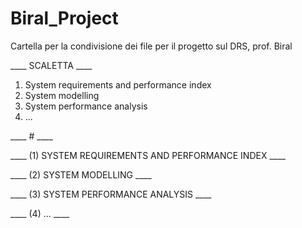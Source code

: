 # Biral_Project
Cartella per la condivisione dei file per il progetto sul DRS, prof. Biral

____ SCALETTA ____

1) System requirements and performance index
2) System modelling
3) System performance analysis
4) ...

____ # ____

____ (1) SYSTEM REQUIREMENTS AND PERFORMANCE INDEX ____

____ (2) SYSTEM MODELLING ____

____ (3) SYSTEM PERFORMANCE ANALYSIS ____

____ (4) ... ____










